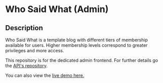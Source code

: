 # Who Said What (Admin)

## Description

Who Said What is a template blog with different tiers of membership available for users. Higher membership levels correspond to greater privileges and more access. 

This repository is for the dedicated admin frontend. For further details go the [API's repository](https://github.com/rxthew/whosaidwhatapi).

You can also view the [live demo here.](https://rxthew.github.io/whosaidwhatadmin)








